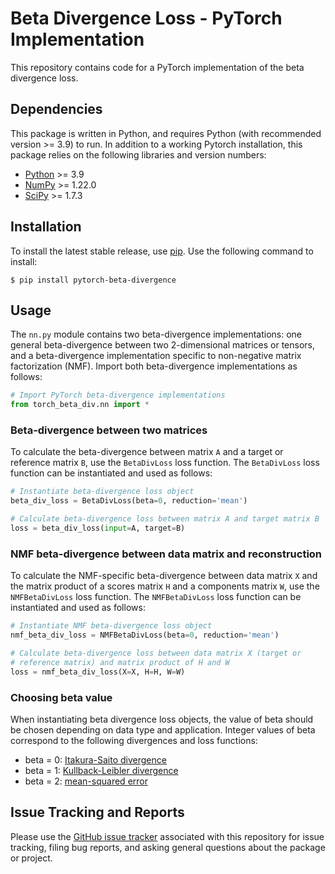 # Beta Divergence Loss - PyTorch Implementation

This repository contains code for a PyTorch implementation of the beta divergence loss.


## Dependencies

This package is written in Python, and requires Python (with recommended version >= 3.9) to run. In addition to a working Pytorch installation, this package relies on the following libraries and version numbers:

* [Python](https://www.python.org/) >= 3.9
* [NumPy](https://numpy.org/) >= 1.22.0
* [SciPy](https://www.scipy.org/) >= 1.7.3


## Installation

To install the latest stable release, use [pip](https://pip.pypa.io/en/stable/). Use the following command to install:

    $ pip install pytorch-beta-divergence


## Usage

The `nn.py` module contains two beta-divergence implementations: one general beta-divergence between two 2-dimensional matrices or tensors, and a beta-divergence implementation specific to non-negative matrix factorization (NMF). Import both beta-divergence implementations as follows:

```python
# Import PyTorch beta-divergence implementations
from torch_beta_div.nn import *

```


### Beta-divergence between two matrices

To calculate the beta-divergence between matrix `A` and a target or reference matrix `B`, use the `BetaDivLoss` loss function. The `BetaDivLoss` loss function can be instantiated and used as follows:

```python
# Instantiate beta-divergence loss object
beta_div_loss = BetaDivLoss(beta=0, reduction='mean')

# Calculate beta-divergence loss between matrix A and target matrix B
loss = beta_div_loss(input=A, target=B)

```


### NMF beta-divergence between data matrix and reconstruction

To calculate the NMF-specific beta-divergence between data matrix `X` and the matrix product of a scores matrix `H` and a components matrix `W`, use the `NMFBetaDivLoss` loss function. The `NMFBetaDivLoss` loss function can be instantiated and used as follows:

```python
# Instantiate NMF beta-divergence loss object
nmf_beta_div_loss = NMFBetaDivLoss(beta=0, reduction='mean')

# Calculate beta-divergence loss between data matrix X (target or
# reference matrix) and matrix product of H and W
loss = nmf_beta_div_loss(X=X, H=H, W=W)

```


### Choosing beta value

When instantiating beta divergence loss objects, the value of beta should be chosen depending on data type and application. Integer values of beta correspond to the following divergences and loss functions:

* beta = 0: [Itakura-Saito divergence](https://en.wikipedia.org/wiki/Itakura-Saito_distance)
* beta = 1: [Kullback-Leibler divergence](https://en.wikipedia.org/wiki/Kullback-Leibler_divergence)
* beta = 2: [mean-squared error](https://en.wikipedia.org/wiki/Mean_squared_error)


## Issue Tracking and Reports

Please use the [GitHub issue tracker](https://github.com/wecarsoniv/pytorch-beta-divergence/issues) associated with this repository for issue tracking, filing bug reports, and asking general questions about the package or project.

